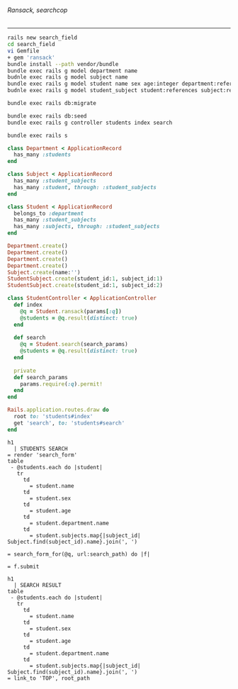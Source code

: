 ###### Ransack, searchcop
---


```sh
rails new search_field
cd search_field
vi Gemfile
+ gem 'ransack'
bundle install --path vendor/bundle
bundle exec rails g model department name
budnle exec rails g model subject name
bundle exec rails g model student name sex age:integer department:references
budnle exec rails g model student_subject student:references subject:references

bundle exec rails db:migrate

bundle exec rails db:seed
bundle exec rails g controller students index search

bundle exec rails s
```

```departmetn.rb
class Department < ApplicationRecord
  has_many :students
end
```

```subject.rb
class Subject < ApplicationRecord
  has_many :student_subjects
  has_many :student, through: :student_subjects
end
```

```student.rb
class Student < ApplicationRecord
  belongs_to :department
  has_many :student_subjects
  has_many :subjects, through: :student_subjects
end
```

```seeds.rb
Department.create()
Department.create()
Department.create()
Department.create()
Subject.create(name:'')
StudentSubject.create(student_id:1, subject_id:1)
StudentSubject.create(student_id:1, subject_id:2)
```

```students_controller.rb
class StudentController < ApplicationController
  def index
    @q = Student.ransack(params[:q])
    @students = @q.result(distinct: true)
  end
  
  def search
    @q = Student.search(search_params)
    @students = @q.result(distinct: true)
  end
  
  private
  def search_params
    params.require(:q).permit!
  end
end

```

```routes.rb
Rails.application.routes.draw do
  root to: 'students#index'
  get 'search', to: 'students#search'
end
```

```view/students/index.html.slim
h1
  | STUDENTS SEARCH
= render 'search_form'
table
 - @students.each do |student|
   tr
     td
       = student.name
     td
       = student.sex
     td
       = student.age
     td 
       = student.department.name
     td 
       = student.subjects.map{|subject_id| Subject.find(subject_id).name}.join(', ')

```

```views/students/_search_form.html.slim
= search_form_for(@q, url:search_path) do |f|

= f.submit
```

```view/students/search.html.slim
h1
  | SEARCH RESULT
table 
 - @students.each do |student|
   tr
     td 
       = student.name
     td
       = student.sex
     td 
       = student.age
     td 
       = student.department.name
     td
       = student.subjects.map{|subject_id| Subject.find(subject_id).name}.join(', ')
= link_to 'TOP', root_path              
```

```
```

```
```

```
```

```
```

```
```

```
```

```
```

```
```

```
```

```
```

```
```

```
```

```
```

```
```

```
```

```
```

```
```

```
```

```
```

```
```

```
```

```
```

```
```

```
```

```
```

```
```

```
```

```
```

```
```



